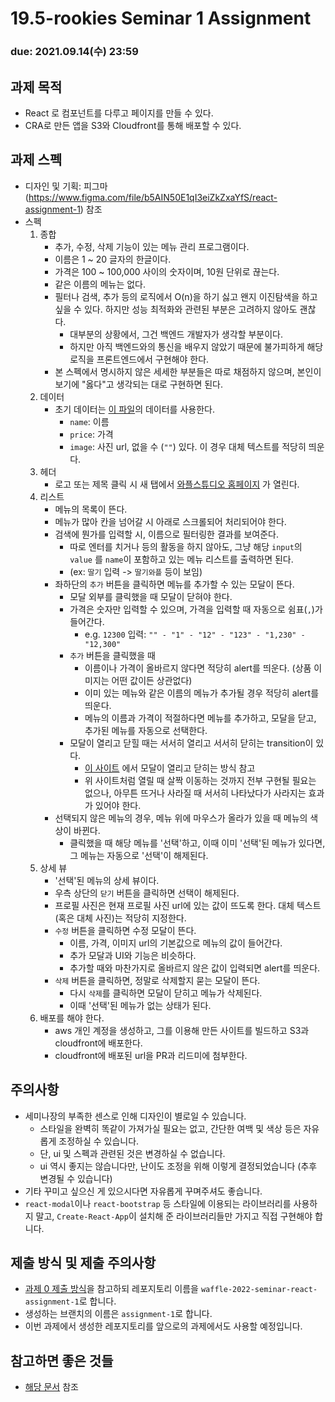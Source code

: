 19.5-rookies Seminar 1 Assignment
================================

### **due: 2021.09.14(수) 23:59**

## 과제 목적

- React 로 컴포넌트를 다루고 페이지를 만들 수 있다.
- CRA로 만든 앱을 S3와 Cloudfront를 통해 배포할 수 있다.

## 과제 스펙

- 디자인 및 기획: 피그마(https://www.figma.com/file/b5AIN50E1qI3eiZkZxaYfS/react-assignment-1) 참조
- 스펙
    1. 종합
        - 추가, 수정, 삭제 기능이 있는 메뉴 관리 프로그램이다.
        - 이름은 1 ~ 20 글자의 한글이다.
        - 가격은 100 ~ 100,000 사이의 숫자이며, 10원 단위로 끊는다.
        - 같은 이름의 메뉴는 없다.
        - 필터나 검색, 추가 등의 로직에서 O(n)을 하기 싫고 왠지 이진탐색을 하고 싶을 수 있다. 하지만 성능 최적화와 관련된 부분은 고려하지 않아도 괜찮다.
            - 대부분의 상황에서, 그건 백엔드 개발자가 생각할 부분이다.
            - 하지만 아직 백엔드와의 통신을 배우지 않았기 때문에 불가피하게 해당 로직을 프론트엔드에서 구현해야 한다.
        - 본 스펙에서 명시하지 않은 세세한 부분들은 따로 채점하지 않으며, 본인이 보기에 "옳다"고 생각되는 대로 구현하면 된다.
    2. 데이터
        - 초기 데이터는 [이 파일](data.json)의 데이터를 사용한다.
            - `name`: 이름
            - `price`: 가격
            - `image`: 사진 url, 없을 수 (`""`) 있다. 이 경우 대체 텍스트를 적당히 띄운다.
    3. 헤더
        - 로고 또는 제목 클릭 시 새 탭에서 [와플스튜디오 홈페이지](https://wafflestudio.com) 가 열린다.
    4. 리스트
        - 메뉴의 목록이 뜬다.
        - 메뉴가 많아 칸을 넘어갈 시 아래로 스크롤되어 처리되어야 한다.
        - 검색에 뭔가를 입력할 시, 이름으로 필터링한 결과를 보여준다.
            - 따로 엔터를 치거나 등의 활동을 하지 않아도, 그냥 해당 `input`의 `value` 를 `name`이 포함하고 있는 메뉴 리스트를 출력하면 된다.
            - (ex: `딸기` 입력 -> `딸기와플` 등이 보임)
        - 좌하단의 `추가` 버튼을 클릭하면 메뉴를 추가할 수 있는 모달이 뜬다.
            - 모달 외부를 클릭했을 때 모달이 닫혀야 한다.
            - 가격은 숫자만 입력할 수 있으며, 가격을 입력할 때 자동으로 쉼표(`,`)가 들어간다.
                - e.g. `12300` 입력: `"" - "1" - "12" - "123" - "1,230" - "12,300"`
            - `추가` 버튼을 클릭했을 때
                - 이름이나 가격이 올바르지 않다면 적당히 alert를 띄운다. (상품 이미지는 어떤 값이든 상관없다)
                - 이미 있는 메뉴와 같은 이름의 메뉴가 추가될 경우 적당히 alert를 띄운다.
                - 메뉴의 이름과 가격이 적절하다면 메뉴를 추가하고, 모달을 닫고, 추가된 메뉴를 자동으로 선택한다.
            - 모달이 열리고 닫힐 때는 서서히 열리고 서서히 닫히는 transition이 있다.
                - [이 사이트](https://getbootstrap.com/docs/4.0/components/modal/#vertically-centered) 에서 모달이 열리고 닫히는 방식 참고
                - 위 사이트처럼 열릴 때 살짝 이동하는 것까지 전부 구현될 필요는 없으나, 아무튼 뜨거나 사라질 때 서서히 나타났다가 사라지는 효과가 있어야 한다.
        - 선택되지 않은 메뉴의 경우, 메뉴 위에 마우스가 올라가 있을 때 메뉴의 색상이 바뀐다.
            - 클릭했을 때 해당 메뉴를 '선택'하고, 이때 이미 '선택'된 메뉴가 있다면, 그 메뉴는 자동으로 '선택'이 해제된다.
    5. 상세 뷰
        - '선택'된 메뉴의 상세 뷰이다.
        - 우측 상단의 `닫기` 버튼을 클릭하면 선택이 해제된다.
        - 프로필 사진은 현재 프로필 사진 url에 있는 값이 뜨도록 한다. 대체 텍스트 (혹은 대체 사진)는 적당히 지정한다.
        - `수정` 버튼을 클릭하면 수정 모달이 뜬다.
            - 이름, 가격, 이미지 url의 기본값으로 메뉴의 값이 들어간다.
            - 추가 모달과 UI와 기능은 비슷하다.
            - 추가할 때와 마찬가지로 올바르지 않은 값이 입력되면 alert를 띄운다.
        - `삭제` 버튼을 클릭하면, 정말로 삭제할지 묻는 모달이 뜬다.
            - 다시 `삭제`를 클릭하면 모달이 닫히고 메뉴가 삭제된다.
            - 이때 '선택'된 메뉴가 없는 상태가 된다.
    6. 배포를 해야 한다.
        - aws 개인 계정을 생성하고, 그를 이용해 만든 사이트를 빌드하고 S3과 cloudfront에 배포한다.
        - cloudfront에 배포된 url을 PR과 리드미에 첨부한다.

## 주의사항

- 세미나장의 부족한 센스로 인해 디자인이 별로일 수 있습니다.
    - 스타일을 완벽히 똑같이 가져가실 필요는 없고, 간단한 여백 및 색상 등은 자유롭게 조정하실 수 있습니다.
    - 단, ui 및 스펙과 관련된 것은 변경하실 수 없습니다.
    - ui 역시 좋지는 않습니다만, 난이도 조정을 위해 이렇게 결정되었습니다 (추후 변경될 수 있습니다)
- 기타 꾸미고 싶으신 게 있으시다면 자유롭게 꾸며주셔도 좋습니다.
- `react-modal`이나 `react-bootstrap` 등 스타일에 이용되는 라이브러리를 사용하지 말고, `Create-React-App`이 설치해 준 라이브러리들만 가지고 직접 구현해야 합니다.

## 제출 방식 및 제출 주의사항

- [과제 0 제출 방식](../seminar-0/submission-guide.md)을 참고하되 레포지토리 이름을 `waffle-2022-seminar-react-assignment-1`로 합니다.
- 생성하는 브랜치의 이름은 `assignment-1`로 합니다.
- 이번 과제에서 생성한 레포지토리를 앞으로의 과제에서도 사용할 예정입니다.

## 참고하면 좋은 것들

- [해당 문서](../study-links.md) 참조